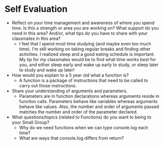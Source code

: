 # Self Evaluation

- Reflect on your time management and awareness of where you spend time. Is this a strength or area you are working on? What support do you need in this area? And/or, what tips do you have to share with your classmates in this area?
    - I feel that I spend most time studying (and maybe even too much time). I'm still working on taking regular breaks and finding other activities. I realized sleep and a good eating schedule is important. My tip for my classmates would be to find what time works best for you, and either sleep early and wake up early to study, or sleep later to study and wake up later! 
- How would you explain to a 5 year old what a function is?
    - A function is a package of instructions that need to be called to carry out those instructions. 
- Share your understanding of arguments and parameters.
    - Parameters are in function declarations whereas arguments reside in function calls. Parameters behave like variables whereas arguments behave like values. Also, the number and order of arguments passed matches the number and order of the parameter declared. 
- What questions/topics (related to Functions) do you want to being to your Small Group?
    - Why do we need functions when we can type console.log each time?
    - What are ways that console.log differs from return?
